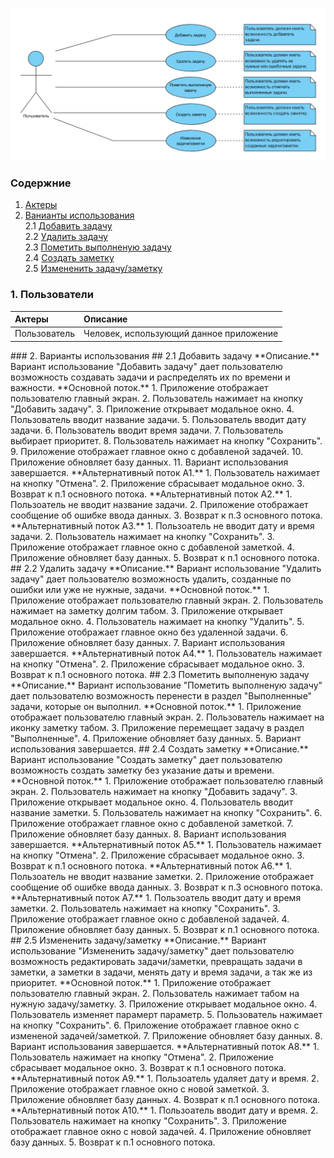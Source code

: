   ![UseCase](https://github.com/TsyPolina/DayPlanner/blob/master/documentation/diagrams/use%20case/UseCase.png)
 ### Cодержние
1. [Актеры](#1)
2. [Ванианты использования](#2)<br>
2.1 [Добавить задачу](#2.1) <br>
2.2 [Удалить задачу](#2.2) <br>
2.3 [Пометить выполненую задачу](#2.3) <br>
2.4 [Создать заметку](#2.4) <br>
2.5 [Измененить задачу/заметку](#2.5) <br>
 ### 1. Пользователи <a name="1"></a>
| Актеры | Описание |
|:--|:--|
| Пользователь | Человек, использующий данное приложение |

  <a name="2"/>
### 2. Варианты использования
  <a name="2.1"/> 
## 2.1 Добавить задачу 
**Описание.** Вариант использование "Добавить задачу" дает пользователю возможность создавать задачи и распределять их по времени и важности.
**Основной поток.**
1. Приложение отображает пользователю главный экран.
2. Пользователь нажимает на кнопку "Добавить задачу".
3. Приложение открывает модальное окно.
4. Пользователь вводит название задачи.
5. Пользователь вводит дату задачи.
6. Пользователь вводит время задачи.
7. Пользователь выбирает приоритет.
8. Пользователь нажимает на кнопку "Сохранить".
9. Приложение отображает главное окно с добавленой задачей.
10. Приложение обновляет базу данных.
11. Вариант использования завершается.
**Альтернативный поток А1.**
1. Пользователь нажимает на кнопку "Отмена".
2. Приложение сбрасывает модальное окно.
3. Возврат к п.1 основного потока.
**Альтернативный поток А2.**
1. Пользоатель не вводит название задачи.
2. Приложение отображает сообщение об ошибке ввода данных.
3. Возврат к п.3 основного потока.
**Альтернативный поток А3.**
1. Пользоатель не вводит дату и время задачи.
2. Пользователь нажимает на кнопку "Сохранить".
3. Приложение отображает главное окно с добавленой заметкой.
4. Приложение обновляет базу данных.
5. Возврат к п.1 основного потока.
     <a name="2.2"/> 
## 2.2 Удалить задачу 
**Описание.** Вариант использование "Удалить задачу" дает пользователю возможность удалить, созданные по ошибки или уже не нужные, задачи.
**Основной поток.**
1. Приложение отображает пользователю главный экран.
2. Пользователь нажимает на заметку долгим табом.
3. Приложение открывает модальное окно.
4. Пользователь нажимает на кнопку "Удалить".
5. Приложение отображает главное окно без удаленной задачи.
6. Приложение обновляет базу данных.
7. Вариант использования завершается.
**Альтернативный поток А4.**
1. Пользователь нажимает на кнопку "Отмена".
2. Приложение сбрасывает модальное окно.
3. Возврат к п.1 основного потока.
    <a name="2.3"/>
## 2.3 Пометить выполненую задачу 
**Описание.** Вариант использование "Пометить выполненую задачу" дает пользователю возможность перенести в раздел "Выполненные" задачи, которые он выполнил.
**Основной поток.**
1. Приложение отображает пользователю главный экран.
2. Пользователь нажимает на иконку заметку табом.
3. Приложение перемещает задачу в раздел "Выполненные".
4. Приложение обновляет базу данных.
5. Вариант использования завершается.
      <a name="2.4"/>
## 2.4 Создать заметку 
**Описание.** Вариант использование "Создать заметку" дает пользователю возможность создать заметку без указание даты и времени.
**Основной поток.**
1. Приложение отображает пользователю главный экран.
2. Пользователь нажимает на кнопку "Добавить задачу".
3. Приложение открывает модальное окно.
4. Пользователь вводит название заметки.
5. Пользователь нажимает на кнопку "Сохранить".
6. Приложение отображает главное окно с добавленой заметкой.
7. Приложение обновляет базу данных.
8. Вариант использования завершается.
**Альтернативный поток А5.**
1. Пользователь нажимает на кнопку "Отмена".
2. Приложение сбрасывает модальное окно.
3. Возврат к п.1 основного потока.
**Альтернативный поток А6.**
1. Пользоатель не вводит название заметки.
2. Приложение отображает сообщение об ошибке ввода данных.
3. Возврат к п.3 основного потока.
**Альтернативный поток А7.**
1. Пользоатель вводит дату и время заметки.
2. Пользователь нажимает на кнопку "Сохранить".
3. Приложение отображает главное окно с добавленой задачей.
4. Приложение обновляет базу данных.
5. Возврат к п.1 основного потока.
      <a name="2.5"/>
## 2.5 Измененить задачу/заметку 
**Описание.** Вариант использование "Измененить задачу/заметку" дает пользователю возможность редактировать задачи/заметки, превращать задачи в заметки, а заметки в задачи, менять дату и время задачи, а так же из приоритет.
**Основной поток.**
1. Приложение отображает пользователю главный экран.
2. Пользователь нажимает табом на нужную задачу/заметку.
3. Приложение открывает модальное окно.
4. Пользователь изменяет парамерт параметр.
5. Пользователь нажимает на кнопку "Сохранить".
6. Приложение отображает главное окно с измененой задачей/заметкой.
7. Приложение обновляет базу данных.
8. Вариант использования завершается.
**Альтернативный поток А8.**
1. Пользователь нажимает на кнопку "Отмена".
2. Приложение сбрасывает модальное окно.
3. Возврат к п.1 основного потока.
**Альтернативный поток А9.**
1. Пользоатель удаляет дату и время.
2. Приложение отображает главное окно с новой заметкой.
3. Приложение обновляет базу данных.
4. Возврат к п.1 основного потока.
**Альтернативный поток А10.**
1. Пользоатель вводит дату и время.
2. Пользователь нажимает на кнопку "Сохранить".
3. Приложение отображает главное окно с новой задачей.
4. Приложение обновляет базу данных.
5. Возврат к п.1 основного потока.

